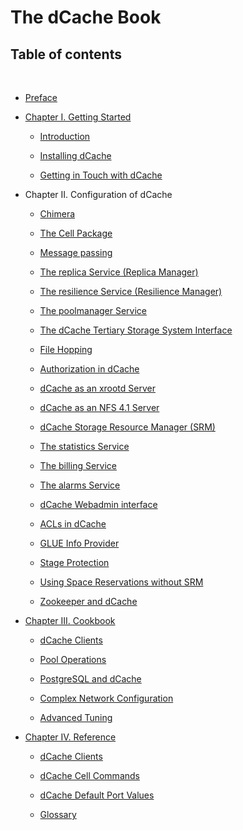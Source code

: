 The dCache Book
===============

Table of contents
-----------------

 

-   [Preface](preface.md)

-   [Chapter I. Getting Started](intro.md)

    -   [Introduction](intro.md)

    -   [Installing dCache](install.md)

    -   [Getting in Touch with dCache](intouch.md)

-   Chapter II. Configuration of dCache

    -   [Chimera](config-chimera.md)

    -   [The Cell Package](config-cellpackage.md)

    -   [Message passing](config-message-passing.md)

    -   [The replica Service (Replica Manager)](config-ReplicaManager.md)

    -   [The resilience Service (Resilience Manager)](config-Resilience.md)

    -   [The poolmanager Service](config-PoolManager.md)

    -   [The dCache Tertiary Storage System Interface](config-hsm.md)

    -   [File Hopping](config-hopping.md)

    -   [Authorization in dCache](config-gplazma.md)

    -   [dCache as an xrootd Server](config-xrootd.md)

    -   [dCache as an NFS 4.1 Server](config-nfs.md)

    -   [dCache Storage Resource Manager (SRM)](config-SRM.md)

    -   [The statistics Service](config-statistics.md)

    -   [The billing Service](config-billing.md)

    -   [The alarms Service](config-alarms.md)

    -   [dCache Webadmin interface](config-webadmin.md)

    -   [ACLs in dCache](config-acl.md)

    -   [GLUE Info Provider](config-info-provider.md)

    -   [Stage Protection](config-stage-protection.md)

    -   [Using Space Reservations without SRM](config-write-token.md)

    -   [Zookeeper and dCache](config-zookeeper.md)

-   [Chapter III. Cookbook](cookbook.md)

    -   [dCache Clients](cookbook-clients.md)

    -   [Pool Operations](cookbook-pool.md)

    -   [PostgreSQL and dCache](cookbook-postgres.md)

    -   [Complex Network Configuration](cookbook-net.md)

    -   [Advanced Tuning](cookbook-advanced.md)

-   [Chapter IV. Reference](reference.md)

    -   [dCache Clients](rf-clients-srm.md)

    -   [dCache Cell Commands](rf-cc-common.md)

    -   [dCache Default Port Values](rf-ports.md)

    -   [Glossary](rf-glossary.md)
